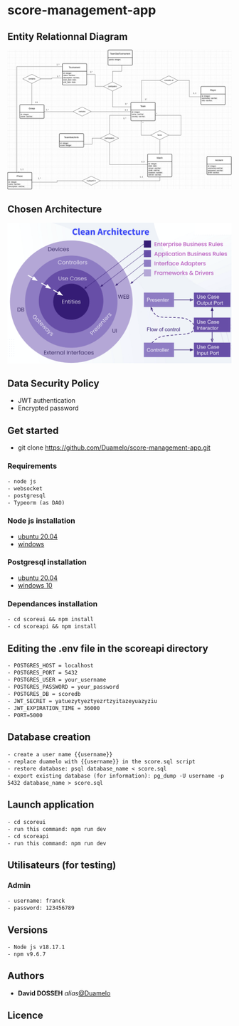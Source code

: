 # score-management-app

## Entity Relationnal Diagram

![ERD](score_mng_app_model.png)

## Chosen Architecture

![ERD](clean_architecture.png)

## Data Security Policy
 - JWT authentication
 - Encrypted password 

## Get started

 - git clone https://github.com/Duamelo/score-management-app.git


 ### Requirements

    - node js
    - websocket
    - postgresql
    - Typeorm (as DAO)


### Node js installation
  - [ubuntu 20.04](https://www.digitalocean.com/community/tutorials/how-to-install-node-js-on-ubuntu-20-04-fr)
  - [windows](https://nodejs.org/en/download/)

### Postgresql installation

  - [ubuntu 20.04](https://www.digitalocean.com/community/tutorials/how-to-install-postgresql-on-ubuntu-20-04-quickstart)
  - [windows 10](https://www.veremes.com/installation-postgresql-windows)

### Dependances installation

    - cd scoreui && npm install
    - cd scoreapi && npm install

## Editing the .env file in the scoreapi directory
    - POSTGRES_HOST = localhost
    - POSTGRES_PORT = 5432
    - POSTGRES_USER = your_username
    - POSTGRES_PASSWORD = your_password
    - POSTGRES_DB = scoredb
    - JWT_SECRET = yatuezytyeztyezrtzyitazeyuazyziu
    - JWT_EXPIRATION_TIME = 36000
    - PORT=5000


## Database creation

    - create a user name {{username}}
    - replace duamelo with {{username}} in the score.sql script
    - restore database: psql database_name < score.sql
    - export existing database (for information): pg_dump -U username -p 5432 database_name > score.sql


## Launch application

    - cd scoreui 
    - run this command: npm run dev
    - cd scoreapi
    - run this command: npm run dev

## Utilisateurs (for testing)

### Admin
    - username: franck
    - password: 123456789

## Versions
    - Node js v18.17.1
    - npm v9.6.7

## Authors

* **David DOSSEH** _alias_[@Duamelo](https://github.com/Duamelo)

## Licence
